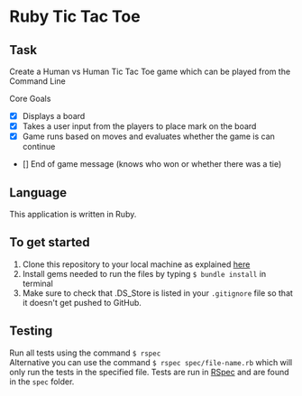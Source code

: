 # Ruby Tic Tac Toe

## Task 
Create a Human vs Human Tic Tac Toe game which can be played from the Command Line

Core Goals
- [x] Displays a board
- [x] Takes a user input from the players to place mark on the board
- [x] Game runs based on moves and evaluates whether the game is can continue
- [] End of game message (knows who won or whether there was a tie)

## Language
This application is written in Ruby. 

## To get started
1. Clone this repository to your local machine as explained [here](https://help.github.com/articles/cloning-a-repository/)
2. Install gems needed to run the files by typing `$ bundle install` in terminal
3. Make sure to check that .DS_Store is listed in your `.gitignore` file so that it doesn't get pushed to GitHub.  

## Testing
Run all tests using the command `$ rspec`  
Alternative you can use the command `$ rspec spec/file-name.rb` which will only run the tests in the specified file.
Tests are run in [RSpec](http://rspec.info/documentation/) and are found in the `spec` folder.